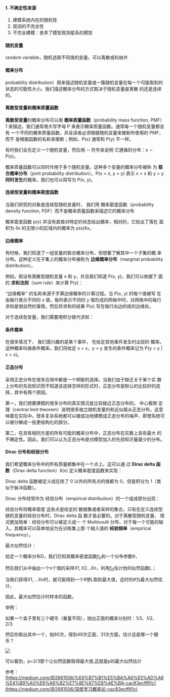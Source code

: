 #### 1. 不确定性来源

1. 建模系统内在的随机性
2. 观测的不完全性
3. 不完全建模：舍弃了模型观测星系的模型

#### 随机变量

random variable，随机选取不同值的变量，可以离散或利纳许

#### 概率分布

probability distribution）用来描述随机变量或一簇随机变量在每一个可能取到的状态的可能性大小。我们描述概率分布的方式取决于随机变量是离散 的还是连续的。

#### 离散型变量和概率质量函数

**离散型变量**的概率分布可以用 **概率质量函数**（probability mass function, PMF） 1 来描述。我们通常用大写字母 P 来表示概率质量函数。通常每一个随机变量都会有 一个不同的概率质量函数，并且读者必须根据随机变量来推断所使用的 PMF，而不 是根据函数的名称来推断；例如，P(x) 通常和 P(y) 不一样。

有时我们会先定义一个随机变量，然后用 ∼ 符号来说明 它遵循的分布：x ∼ P(x)。

概率质量函数可以同时作用于多个随机变量。这种多个变量的概率分布被称 为 **联合概率分布**（joint probability distribution）。P(x = x, y = y) 表示 x = x 和 y = y **同时发生**的概率。我们也可以简写为 P(x, y)。

#### 连续型变量和概率密度函数

当我们研究的对象是连续型随机变量时， 我们用 概率密度函数（probability density function, PDF）而不是概率质量函数来描述它的概率分布

概率密度函数 p(x) 并没有直接对特定的状态给出概率，相对的，它给出了落在 面积为 δx 的无限小的区域内的概率为 p(x)δx。

#### 边缘概率

有时候，我们知道了一组变量的联合概率分布，但想要了解其中一个子集的概 率分布。这种定义在子集上的概率分布被称为 **边缘概率分布**（marginal probability distribution）。

例如，假设有离散型随机变量 x 和 y，并且我们知道 P(x, y)。我们可以依据下 面的 **求和法则**（sum rule）来计算 P(x)：

‘‘边缘概率’’ 的名称来源于手算边缘概率的计算过程。当 P(x, y) 的每个值被写 在由每行表示不同的 x 值，每列表示不同的 y 值形成的网格中时，对网格中的每行 求和是很自然的事情，然后将求和的结果 P(x) 写在每行右边的纸的边缘处。

对于连续型变量，我们需要用积分替代求和：

#### 条件概率

在很多情况下， 我们感兴趣的是某个事件， 在给定其他事件发生时出现的 概率。这种概率叫做条件概率。我们将给定 x = x，y = y 发生的条件概率记为 P(y = y | x = x)。

#### 正态分布

采用正态分布在很多应用中都是一个明智的选择。当我们由于缺乏关于某个实 数上分布的先验知识而不知道该选择怎样的形式时，正态分布是默认的比较好的选 择，其中有两个原因。

第一，我们想要建模的很多分布的真实情况是比较接近正态分布的。 中心极限 定理（central limit theorem）说明很多独立随机变量的和近似服从正态分布。这意 味着在实际中，很多复杂系统都可以被成功地建模成正态分布的噪声，即使系统可 以被分解成一些更结构化的部分。

第二，在具有相同方差的所有可能的概率分布中，正态分布在实数上具有最大 的不确定性。因此，我们可以认为正态分布是对模型加入的先验知识量最少的分布。

#### Dirac 分布和经验分布

我们希望概率分布中的所有质量都集中在一个点上。这可以通 过 **Dirac delta 函数**（Dirac delta function）δ(x) 定义概率密度函数来实现：

Dirac delta 函数被定义成在除了 0 以外的所有点的值都为 0，但是积分为 1（类似于脉冲函数）。

Dirac 分布经常作为 经验分布（empirical distribution）的一个组成部分出现：

经验分布将概率密度 这些点是给定的 数据集或者采样的集合。只有在定义连续型随机变量的经验分布时，Dirac delta 函 数才是必要的。对于离散型随机变量， 情况更加简单：经验分布可以被定义成一 个 Multinoulli 分布，对于每一个可能的输入，其概率可以简单地设为在训练集上那 个输入值的 **经验频率**（empirical frequency）。



最大似然估计：

给定一个概率分布D，我们已知其概率密度函数$f_D$和一个分布参数$\theta$，

然后我们从中抽出一个n个值的采样$X1,X2...Xn$，利用$f_D$估计他的似然函数L；

当我们获得$X1,...Xn$时，就可能得到一个$\theta$使L取到最大值，这时的$\theta$为最大似然估计。

因此，最大似然估计时样本的函数。

举例：

如果一个盒子里有三个硬币（重量不同），抛出正面的概率分别时：1/3、1/2、2/3.

然后你取出其中一个，抛80次，得到49次正面，31次方面，估计这是哪一个硬币？

![](https://wikimedia.org/api/rest_v1/media/math/render/svg/345e94cfdbd3816d8f4ef2097fd5074c23e037be)

可以看到，p=2/3那个让似然函数取得最大值,这就是p的最大似然估计

参考：[https://medium.com/@2681506/%E6%B7%B1%E5%BA%A6%E5%AD%A6%E4%B9%A0%E6%A6%82%E7%8E%87%E8%AE%BA-cac83ecff91c](https://medium.com/@2681506/深度学习概率论-cac83ecff91c)

